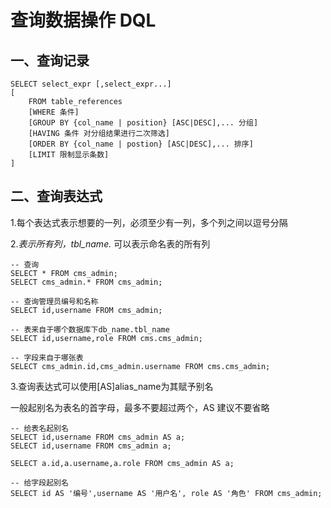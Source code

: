 # 查询数据操作 DQL

## 一、查询记录

	SELECT select_expr [,select_expr...]
	[
		FROM table_references
		[WHERE 条件]
		[GROUP BY {col_name | position} [ASC|DESC],... 分组]
		[HAVING 条件 对分组结果进行二次筛选]
		[ORDER BY {col_name | postion} [ASC|DESC],... 排序]	
		[LIMIT 限制显示条数]	
	]

## 二、查询表达式

1.每个表达式表示想要的一列，必须至少有一列，多个列之间以逗号分隔

2.*表示所有列，tbl_name.* 可以表示命名表的所有列


	-- 查询
	SELECT * FROM cms_admin;
	SELECT cms_admin.* FROM cms_admin;
	
	-- 查询管理员编号和名称
	SELECT id,username FROM cms_admin;
	
	-- 表来自于哪个数据库下db_name.tbl_name
	SELECT id,username,role FROM cms.cms_admin;
	
	-- 字段来自于哪张表
	SELECT cms_admin.id,cms_admin.username FROM cms.cms_admin;


3.查询表达式可以使用[AS]alias_name为其赋予别名

一般起别名为表名的首字母，最多不要超过两个，AS 建议不要省略


	-- 给表名起别名
	SELECT id,username FROM cms_admin AS a;
	SELECT id,username FROM cms_admin a;
	
	SELECT a.id,a.username,a.role FROM cms_admin AS a;
	
	-- 给字段起别名
	SELECT id AS '编号',username AS '用户名', role AS '角色' FROM cms_admin;
 